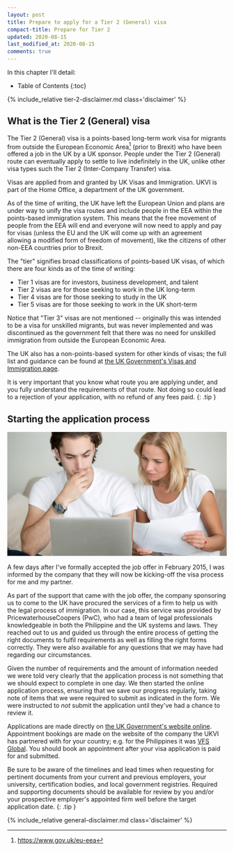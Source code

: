 ```yaml
---
layout: post
title: Prepare to apply for a Tier 2 (General) visa
compact-title: Prepare for Tier 2
updated: 2020-08-15
last_modified_at: 2020-08-15
comments: true
---
```


In this chapter I'll detail:

* Table of Contents
{:toc}

{% include_relative tier-2-disclaimer.md class='disclaimer' %}

## What is the Tier 2 (General) visa
The Tier 2 (General) visa is a points-based long-term work visa for migrants from outside the European Economic Area[^what-is-the-eea] (prior to Brexit) who have been offered a job in the UK by a UK sponsor. People under the Tier 2 (General) route can eventually apply to settle to live indefinitely in the UK, unlike other visa types such the Tier 2 (Inter-Company Transfer) visa.

[^what-is-the-eea]: <https://www.gov.uk/eu-eea>

Visas are applied from and granted by UK Visas and Immigration. UKVI is part of the Home Office, a department of the UK government.

As of the time of writing, the UK have left the European Union and plans are under way to unify the visa routes and include people in the EEA within the points-based immigration system. This means that the free movement of people from the EEA will end and everyone will now need to apply and pay for visas (unless the EU and the UK will come up with an agreement allowing a modified form of freedom of movement), like the citizens of other non-EEA countries prior to Brexit.

The "tier" signifies broad classifications of points-based UK visas, of which there are four kinds as of the time of writing:

* Tier 1 visas are for investors, business development, and talent
* Tier 2 visas are for those seeking to work in the UK long-term
* Tier 4 visas are for those seeking to study in the UK
* Tier 5 visas are for those seeking to work in the UK short-term

Notice that "Tier 3" visas are not mentioned -- originally this was intended to be a visa for unskilled migrants, but was never implemented and was discontinued as the government felt that there was no need for unskilled immigration from outside the European Economic Area.

The UK also has a non-points-based system for other kinds of visas; the full list and guidance can be found at [the UK Government's Visas and Immigration page](https://www.gov.uk/browse/visas-immigration).

It is very important that you know what route you are applying under, and you fully understand the requirements of that route. Not doing so could lead to a rejection of your application, with no refund of any fees paid.
{: .tip }

## Starting the application process
![](/assets/visa-application.jpg)

A few days after I've formally accepted the job offer in February 2015, I was informed by the company that they will now be kicking-off the visa process for me and my partner.

As part of the support that came with the job offer, the company sponsoring us to come to the UK have procured the services of a firm to help us with the legal process of immigration. In our case, this service was provided by PricewaterhouseCoopers (PwC), who had a team of legal professionals knowledgeable in both the Philippine and the UK systems and laws. They reached out to us and guided us through the entire process of getting the right documents to fulfil requirements as well as filling the right forms correctly. They were also available for any questions that we may have had regarding our circumstances.

Given the number of requirements and the amount of information needed we were told very clearly that the application process is not something that we should expect to complete in one day. We then started the online application process, ensuring that we save our progress regularly, taking note of items that we were required to submit as indicated in the form. We were instructed to *not* submit the application until they've had a chance to review it.

Applications are made directly on [the UK Government's website online](https://www.gov.uk/tier-2-general/apply). Appointment bookings are made on the website of the company the UKVI has partnered with for your country; e.g. for the Philippines it was [VFS Global](https://www.vfsglobal.co.uk/ph/en). You should book an appointment after your visa application is paid for and submitted.

Be sure to be aware of the timelines and lead times when requesting for pertinent documents from your current and previous employers, your university, certification bodies, and local government registries. Required and supporting documents should be available for review by you and/or your prospective employer's appointed firm well before the target application date.
{: .tip }

{% include_relative general-disclaimer.md class='disclaimer' %}